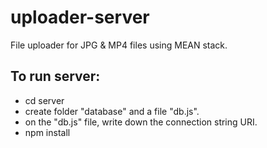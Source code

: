 # uploader-server
File uploader for JPG & MP4 files using MEAN stack.



## To run server:
* cd server
* create folder "database" and a file "db.js".
* on the "db.js" file, write down the connection string URI.
* npm install
